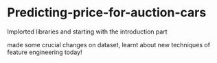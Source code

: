 # Predicting-price-for-auction-cars

Implorted libraries and starting with the introduction part

made some crucial changes on dataset, learnt about new techniques of feature engineering today!
